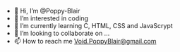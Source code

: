 - 👋 Hi, I’m @Poppy-Blair
- 👀 I’m interested in coding
- 🌱 I’m currently learning C, HTML, CSS and JavaScrypt
- 💞️ I’m looking to collaborate on ...
- 📫 How to reach me Void.PoppyBlair@gmail.com
